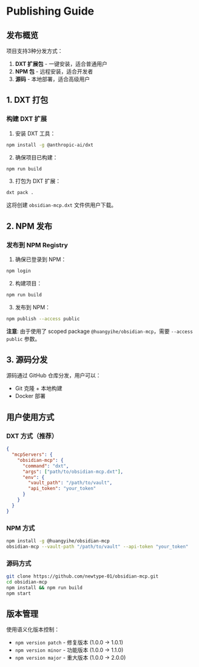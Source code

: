# Publishing Guide

## 发布概览

项目支持3种分发方式：

1. **DXT 扩展包** - 一键安装，适合普通用户
2. **NPM 包** - 远程安装，适合开发者  
3. **源码** - 本地部署，适合高级用户

## 1. DXT 打包

### 构建 DXT 扩展

1. 安装 DXT 工具：
```bash
npm install -g @anthropic-ai/dxt
```

2. 确保项目已构建：
```bash
npm run build
```

3. 打包为 DXT 扩展：
```bash
dxt pack .
```

这将创建 `obsidian-mcp.dxt` 文件供用户下载。

## 2. NPM 发布

### 发布到 NPM Registry

1. 确保已登录到 NPM：
```bash
npm login
```

2. 构建项目：
```bash
npm run build
```

3. 发布到 NPM：
```bash
npm publish --access public
```

**注意**: 由于使用了 scoped package `@huangyihe/obsidian-mcp`，需要 `--access public` 参数。

## 3. 源码分发

源码通过 GitHub 仓库分发，用户可以：
- Git 克隆 + 本地构建
- Docker 部署

## 用户使用方式

### DXT 方式（推荐）
```json
{
  "mcpServers": {
    "obsidian-mcp": {
      "command": "dxt",
      "args": ["path/to/obsidian-mcp.dxt"],
      "env": {
        "vault_path": "/path/to/vault",
        "api_token": "your_token"
      }
    }
  }
}
```

### NPM 方式
```bash
npm install -g @huangyihe/obsidian-mcp
obsidian-mcp --vault-path "/path/to/vault" --api-token "your_token"
```

### 源码方式
```bash
git clone https://github.com/newtype-01/obsidian-mcp.git
cd obsidian-mcp
npm install && npm run build
npm start
```

## 版本管理

使用语义化版本控制：
- `npm version patch` - 修复版本 (1.0.0 → 1.0.1)
- `npm version minor` - 功能版本 (1.0.0 → 1.1.0)  
- `npm version major` - 重大版本 (1.0.0 → 2.0.0)
